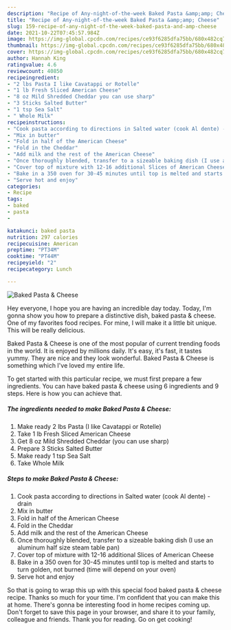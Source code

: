 ```yaml
---
description: "Recipe of Any-night-of-the-week Baked Pasta &amp;amp; Cheese"
title: "Recipe of Any-night-of-the-week Baked Pasta &amp;amp; Cheese"
slug: 159-recipe-of-any-night-of-the-week-baked-pasta-and-amp-cheese
date: 2021-10-22T07:45:57.984Z
image: https://img-global.cpcdn.com/recipes/ce93f6285dfa75bb/680x482cq70/baked-pasta-cheese-recipe-main-photo.jpg
thumbnail: https://img-global.cpcdn.com/recipes/ce93f6285dfa75bb/680x482cq70/baked-pasta-cheese-recipe-main-photo.jpg
cover: https://img-global.cpcdn.com/recipes/ce93f6285dfa75bb/680x482cq70/baked-pasta-cheese-recipe-main-photo.jpg
author: Hannah King
ratingvalue: 4.6
reviewcount: 40850
recipeingredient:
- "2 lbs Pasta I like Cavatappi or Rotelle"
- "1 lb Fresh Sliced American Cheese"
- "8 oz Mild Shredded Cheddar you can use sharp"
- "3 Sticks Salted Butter"
- "1 tsp Sea Salt"
- " Whole Milk"
recipeinstructions:
- "Cook pasta according to directions in Salted water (cook Al dente) - drain"
- "Mix in butter"
- "Fold in half of the American Cheese"
- "Fold in the Cheddar"
- "Add milk and the rest of the American Cheese"
- "Once thoroughly blended, transfer to a sizeable baking dish (I use an aluminum half size steam table pan)"
- "Cover top of mixture with 12-16 additional Slices of American Cheese"
- "Bake in a 350 oven for 30-45 minutes until top is melted and starts to turn golden, not burned (time will depend on your oven)"
- "Serve hot and enjoy"
categories:
- Recipe
tags:
- baked
- pasta
- 

katakunci: baked pasta  
nutrition: 297 calories
recipecuisine: American
preptime: "PT34M"
cooktime: "PT44M"
recipeyield: "2"
recipecategory: Lunch

---
```



![Baked Pasta &amp; Cheese](https://img-global.cpcdn.com/recipes/ce93f6285dfa75bb/680x482cq70/baked-pasta-cheese-recipe-main-photo.jpg)

Hey everyone, I hope you are having an incredible day today. Today, I'm gonna show you how to prepare a distinctive dish, baked pasta &amp; cheese. One of my favorites food recipes. For mine, I will make it a little bit unique. This will be really delicious.

Baked Pasta &amp; Cheese is one of the most popular of current trending foods in the world. It is enjoyed by millions daily. It's easy, it's fast, it tastes yummy. They are nice and they look wonderful. Baked Pasta &amp; Cheese is something which I've loved my entire life.




To get started with this particular recipe, we must first prepare a few ingredients. You can have baked pasta &amp; cheese using 6 ingredients and 9 steps. Here is how you can achieve that.

<!--inarticleads1-->

##### The ingredients needed to make Baked Pasta &amp; Cheese:

1. Make ready 2 lbs Pasta (I like Cavatappi or Rotelle)
1. Take 1 lb Fresh Sliced American Cheese
1. Get 8 oz Mild Shredded Cheddar (you can use sharp)
1. Prepare 3 Sticks Salted Butter
1. Make ready 1 tsp Sea Salt
1. Take  Whole Milk




<!--inarticleads2-->

##### Steps to make Baked Pasta &amp; Cheese:

1. Cook pasta according to directions in Salted water (cook Al dente) - drain
1. Mix in butter
1. Fold in half of the American Cheese
1. Fold in the Cheddar
1. Add milk and the rest of the American Cheese
1. Once thoroughly blended, transfer to a sizeable baking dish (I use an aluminum half size steam table pan)
1. Cover top of mixture with 12-16 additional Slices of American Cheese
1. Bake in a 350 oven for 30-45 minutes until top is melted and starts to turn golden, not burned (time will depend on your oven)
1. Serve hot and enjoy




So that is going to wrap this up with this special food baked pasta &amp; cheese recipe. Thanks so much for your time. I'm confident that you can make this at home. There's gonna be interesting food in home recipes coming up. Don't forget to save this page in your browser, and share it to your family, colleague and friends. Thank you for reading. Go on get cooking!
